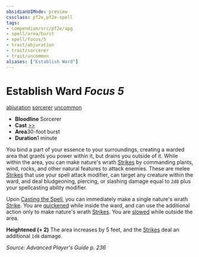 ```yaml
---
obsidianUIMode: preview
cssclass: pf2e,pf2e-spell
tags:
- compendium/src/pf2e/apg
- spell/area/burst
- spell/focus/5
- trait/abjuration
- trait/sorcerer
- trait/uncommon
aliases: ["Establish Ward"]
---
```

# Establish Ward *Focus 5*   
[abjuration](../../rules/traits/abjuration.md)  [sorcerer](../../rules/traits/sorcerer.md)  [uncommon](../../rules/traits/uncommon.md)  

- **Bloodline** Sorcerer
- **Cast** [>>](../../rules/core-rulebook/chapter-9-playing-the-game.md#Actions "Two-Action") 
- **Area**30-foot burst
- **Duration**1 minute

You bind a part of your essence to your surroundings, creating a warded area that grants you power within it, but drains you outside of it. While within the area, you can make nature's wrath [Strikes](../../rules/actions/strike.md) by commanding plants, wind, rocks, and other natural features to attack enemies. These are melee [Strikes](../../rules/actions/strike.md) that use your spell attack modifier, can target any creature within the ward, and deal bludgeoning, piercing, or slashing damage equal to `2d8` plus your spellcasting ability modifier.

Upon [Casting the Spell](../../rules/actions/cast-a-spell.md), you can immediately make a single nature's wrath [Strike](../../rules/actions/strike.md). You are [quickened](../../rules/conditions.md#Quickened) while inside the ward, and can use the additional action only to make nature's wrath [Strikes](../../rules/actions/strike.md). You are [slowed](../../rules/conditions.md#Slowed) while outside the area.

**Heightened (+ 2)** The area increases by 5 feet, and the [Strikes](../../rules/actions/strike.md) deal an additional `1d8` damage.

*Source: Advanced Player's Guide p. 236*